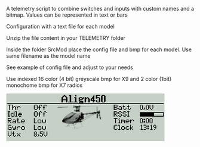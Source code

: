 A telemetry script to combine switches and inputs with custom names and a bitmap. Values can be represented in text or bars

Configuration with a text file for each model

Unzip the file content in your TELEMETRY folder

Inside the folder SrcMod place the config file and bmp for each model. Use same filename as the model name

See example of config file and adjust to your needs

Use indexed 16 color (4 bit) greyscale bmp for X9 and 2 color (1bit) monochome bmp for X7 radios

![Image](./images/1.png?raw=true)
